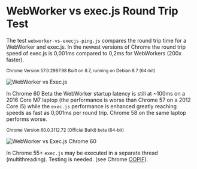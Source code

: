 # WebWorker vs exec.js Round Trip Test

The test `webworker-vs-execjs-ping.js` compares the round trip time for a WebWorker and exec.js. In the newest versions of Chrome the round trip speed of exec.js is 0,001ms compared to 0,2ms for WebWorkers (200x faster).

<sup>Chrome Version 57.0.2987.98 Built on 8.7, running on Debian 8.7 (64-bit)</sup>

![WebWorker vs Exec.js](https://raw.githubusercontent.com/optimalisatie/exec.js/master/tests/webworker-vs-execjs-ping.png)

In Chrome 60 Beta the WebWorker startup latency is still at ~100ms on a 2016 Core M7 laptop (the performance is worse than Chrome 57 on a 2012 Core i5) while the `exec.js` performance is enhanced greatly reaching speeds as fast as 0,001ms per round trip. Chrome 58 on the same laptop performs worse.

<sup>Chrome Version 60.0.3112.72 (Official Build) beta (64-bit)</sup>

![WebWorker vs Exec.js Chrome 60](https://raw.githubusercontent.com/optimalisatie/exec.js/master/tests/chrome-60.png)

In Chrome 55+ `exec.js` may be executed in a separate thread (multithreading). Testing is needed. (see Chrome [OOPIF](https://www.chromium.org/developers/design-documents/oop-iframes)).
